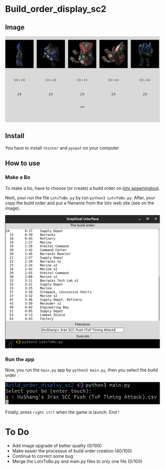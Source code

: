# Build_order_display_sc2

## Image

![App capture, image](./image/capture1.png "A capture of the app")

## Install

You have to install `tkinter` and `pynput` on your computer

## How to use

### Make a Bo

To make a bo, have to choose (or create) a build order on [lotv spawningtool](https://lotv.spawningtool.com).

Next, your run the file `LotvToBo.py` by run `python3 LotvToBo.py`.
After, your copy the build order and put a filename from the lotv web site (see on the image).

![A capture of the convertor app](./image/capture_lotv_to_bo.png "A capture of the convertor app")

### Run the app

Now, you run the `main.py` app by `python3 main.py`, then you select the build order :

![select bo.png](./image/select_bo.png "A capture of the app")

Finally, press `right ctrl` when the game is launch. End !

# To Do

- Add image upgrade of better quality				(0/100)
- Make easier the processus of build order creation		(40/100)
- Continue to correct some bug
- Merge the LotvToBo.py and main.py files to only one file (0/100)
